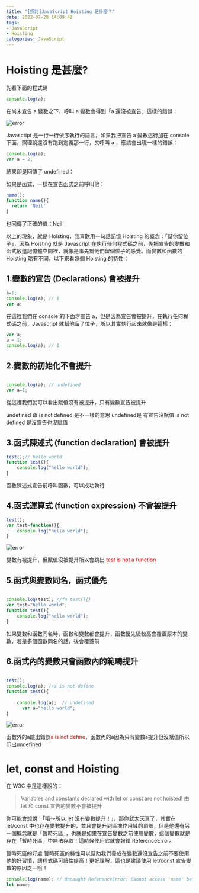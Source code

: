 ```yaml
---
title: "[探討]JavaScript Hoisting 是什麼？"
date: 2022-07-28 14:09:42
tags:
- JavaScript
- Hoisting
categories: JavaScript
---
```


# Hoisting 是甚麼?

先看下面的程式碼

```JavaScript
console.log(a);

```

<!-- more -->
在尚未宣告 a 變數之下，呼叫 a 變數會得到「a 還沒被宣告」這樣的錯誤：

![error](../image/jshosting/hostingerror.PNG "error")



 Javascript 是一行一行依序執行的語言，如果我把宣告 a 變數這行加在 console 下面，照理說還沒有跑到定義那一行，又呼叫 a ，應該會出現一樣的錯誤：

```JavaScript
console.log(a);
var a = 2;
```

結果卻是回傳了 undefined：


如果是函式，一樣在宣告函式之前呼叫他：
```JavaScript
name();
function name(){
  return 'Neil'
}


```

也回傳了正確的值：Neil

以上的現象，就是 Hoisting，我喜歡用一句話記憶 Hoisting 的概念：「幫你留位子」，因為 Hoisting 就是 Javascript 在執行任何程式碼之前，先把宣告的變數和函式放進記憶體空間裡，就像是事先幫他們留個位子的感覺。而變數和函數的 Hoisting 略有不同，以下來看幾個 Hoisting 的特性：


## 1.變數的宣告 (Declarations) 會被提升

```JavaScript
a=1;
console.log(a); // 1
var a;

```

在這裡我們在 console 的下面才宣告 a，但是因為宣告會被提升，在執行任何程式碼之前，Javascript 就幫他留了位子，所以其實執行起來就像是這樣：


```javascript
var a;
a = 1;
console.log(a); // 1
```

## 2.變數的初始化不會提升
```javascript

console.log(a); // undefined
var a=1;
```

從這裡我們就可以看出賦值沒有被提升，只有變數宣告被提升

undefined 跟 is not defined 是不一樣的意思
undefined是 有宣告沒賦值
is not defined 是沒宣告也沒賦值

## 3.函式陳述式 (function declaration) 會被提升

```javascript
test();// hello world
function test(){
    console.log("hello world");
}
```

函數陳述式宣告前呼叫函數，可以成功執行

## 4.函式運算式 (function expression) 不會被提升
```javascript
test(); 
var test=function(){
    console.log("hello world");
}
```
![error](../image/jshosting/hostingfnerror.png "error")

變數有被提升，但賦值沒被提升所以會跳出
<font color="#dd00">test is not a function</font>

## 5.函式與變數同名，函式優先

```javascript

console.log(test); //fn test(){}
var test="hello world";
function test(){
    console.log("hello world");
}
```
如果變數和函數同名時，函數和變數都會提升，函數優先級較高會覆蓋原本的變數，若是多個函數同名的話，後會覆蓋前

## 6.函式內的變數只會函數內的範疇提升
```javascript

test();
console.log(a); //a is not define
function test(){
  
    console.log(a);  // undefined
      var a="hello world";
}
```
![error](../image/jshosting/hostinginlinefnerror.png "error")

函數外的a跳出錯誤<font color="#dd00">a is not define</font>，函數內的a因為只有變數a提升但沒賦值所以印出undefined

# let, const and Hoisting
在 W3C 中是這樣說的：

>Variables and constants declared with let or const are not hoisted!
由 let 和 const 宣告的變數不會被提升

你可能會想說：「哦～所以 let 沒有變數提升！」，那你就太天真了，其實在 let/const 中也存在變數提升的，並且會提升到區塊作用域的頂部，但是他還有另一個概念就是「暫時死區」，也就是如果在宣告變數之前使用變數，這個變數就是存在「暫時死區」中無法存取！這時候使用它就會報錯 ReferenceError。

暫時死區的好處
暫時死區的特性可以幫助我們養成在變數還沒宣告之前不要使用他的好習慣，讓程式碼可讀性提高！更好理解，這也是建議使用 let/const 宣告變數的原因之一哦！

```javascript
console.log(name); // Uncaught ReferenceError: Cannot access 'name' before initialization
let name;
```
